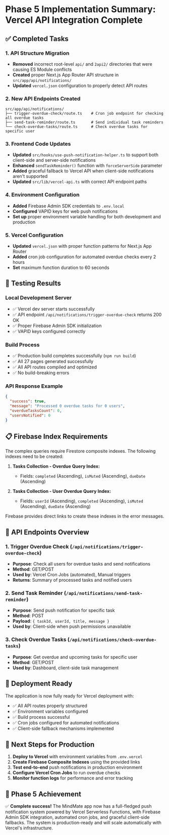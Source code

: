 # Phase 5 Implementation Summary: Vercel API Integration Complete

## ✅ Completed Tasks

### 1. API Structure Migration
- **Removed** incorrect root-level `api/` and `2api2/` directories that were causing ES Module conflicts
- **Created** proper Next.js App Router API structure in `src/app/api/notifications/`
- **Updated** `vercel.json` configuration to properly detect API routes

### 2. New API Endpoints Created
```
src/app/api/notifications/
├── trigger-overdue-check/route.ts    # Cron job endpoint for checking all overdue tasks
├── send-task-reminder/route.ts       # Send individual task reminders  
└── check-overdue-tasks/route.ts      # Check overdue tasks for specific user
```

### 3. Frontend Code Updates
- **Updated** `src/hooks/use-push-notification-helper.ts` to support both client-side and server-side notifications
- **Enhanced** `sendTaskReminder()` function with `forceServerSide` parameter
- **Added** graceful fallback to Vercel API when client-side notifications aren't supported
- **Updated** `src/lib/vercel-api.ts` with correct API endpoint paths

### 4. Environment Configuration
- **Added** Firebase Admin SDK credentials to `.env.local`
- **Configured** VAPID keys for web push notifications
- **Set up** proper environment variable handling for both development and production

### 5. Vercel Configuration
- **Updated** `vercel.json` with proper function patterns for Next.js App Router
- **Added** cron job configuration for automated overdue checks every 2 hours
- **Set** maximum function duration to 60 seconds

## 🧪 Testing Results

### Local Development Server
- ✅ Vercel dev server starts successfully
- ✅ API endpoint `/api/notifications/trigger-overdue-check` returns 200 OK
- ✅ Proper Firebase Admin SDK initialization
- ✅ VAPID keys configured correctly

### Build Process
- ✅ Production build completes successfully (`npm run build`)
- ✅ All 27 pages generated successfully
- ✅ All API routes compiled and optimized
- ✅ No build-breaking errors

### API Response Example
```json
{
  "success": true,
  "message": "Processed 0 overdue tasks for 0 users",
  "overdueTasksCount": 0,
  "usersNotified": 0
}
```

## 📋 Firebase Index Requirements

The complex queries require Firestore composite indexes. The following indexes need to be created:

1. **Tasks Collection - Overdue Query Index:**
   - Fields: `completed` (Ascending), `isMuted` (Ascending), `dueDate` (Ascending)
   
2. **Tasks Collection - User Overdue Query Index:**
   - Fields: `userId` (Ascending), `completed` (Ascending), `isMuted` (Ascending), `dueDate` (Ascending)

Firebase provides direct links to create these indexes in the error messages.

## 🔄 API Endpoints Overview

### 1. Trigger Overdue Check (`/api/notifications/trigger-overdue-check`)
- **Purpose**: Check all users for overdue tasks and send notifications
- **Method**: GET/POST
- **Used by**: Vercel Cron Jobs (automated), Manual triggers
- **Returns**: Summary of processed tasks and notified users

### 2. Send Task Reminder (`/api/notifications/send-task-reminder`)
- **Purpose**: Send push notification for specific task
- **Method**: POST
- **Payload**: `{ taskId, userId, title, message }`
- **Used by**: Client-side when push permissions unavailable

### 3. Check Overdue Tasks (`/api/notifications/check-overdue-tasks`)
- **Purpose**: Get overdue and upcoming tasks for specific user
- **Method**: GET/POST
- **Used by**: Dashboard, client-side task management

## 🚀 Deployment Ready

The application is now fully ready for Vercel deployment with:

- ✅ All API routes properly structured
- ✅ Environment variables configured
- ✅ Build process successful
- ✅ Cron jobs configured for automated notifications
- ✅ Client-side fallback mechanisms implemented

## 📝 Next Steps for Production

1. **Deploy to Vercel** with environment variables from `.env.vercel`
2. **Create Firebase Composite Indexes** using the provided links
3. **Test end-to-end** push notifications in production environment
4. **Configure Vercel Cron Jobs** to run overdue checks
5. **Monitor function logs** for performance and error tracking

## 🎯 Phase 5 Achievement

✅ **Complete success!** The MindMate app now has a full-fledged push notification system powered by Vercel Serverless Functions, with Firebase Admin SDK integration, automated cron jobs, and graceful client-side fallbacks. The system is production-ready and will scale automatically with Vercel's infrastructure.
